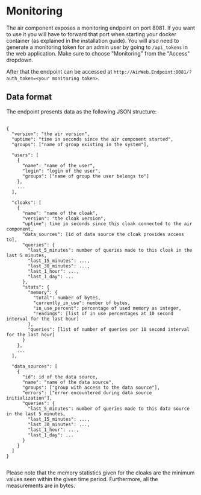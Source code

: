 # Monitoring

The air component exposes a monitoring endpoint on port 8081. If you want to use it you will have to forward that port
when starting your docker container (as explained in the installation guide). You will also need to generate
a monitoring token for an admin user by going to `/api_tokens` in the web application. Make sure to choose "Monitoring"
from the "Access" dropdown.

After that the endpoint can be accessed at `http://AirWeb.Endpoint:8081/?auth_token=<your monitoring token>`.

## Data format

The endpoint presents data as the following JSON structure:

<pre class="inlined">
  <code>
{
  "version": "the air version",
  "uptime": "time in seconds since the air component started",
  "groups": ["name of group existing in the system"],

  "users": [
    {
      "name": "name of the user",
      "login": "login of the user",
      "groups": ["name of group the user belongs to"]
    },
    ...
  ],

  "cloaks": [
    {
      "name": "name of the cloak",
      "version": "the cloak version",
      "uptime": time in seconds since this cloak connected to the air component,
      "data_sources": [id of data source the cloak provides access to],
      "queries": {
        "last_5_minutes": number of queries made to this cloak in the last 5 minutes,
        "last_15_minutes": ...,
        "last_30_minutes": ...,
        "last_1_hour": ...,
        "last_1_day": ...
      },
      "stats": {
        "memory": {
          "total": number of bytes,
          "currently_in_use": number of bytes,
          "in_use_percent": percentage of used memory as integer,
          "readings": [list of in use percentages at 10 second interval for the last hour]
        },
        "queries": [list of number of queries per 10 second interval for the last hour]
      }
    },
    ...
  ],

  "data_sources": [
    {
      "id": id of the data source,
      "name": "name of the data source",
      "groups": ["group with access to the data source"],
      "errors": ["error encountered during data source initialization"],
      "queries": {
        "last_5_minutes": number of queries made to this data source in the last 5 minutes,
        "last_15_minutes": ...,
        "last_30_minutes": ...,
        "last_1_hour": ...,
        "last_1_day": ...
      }
    }
  ]
}
  </code>
</pre>

Please note that the memory statistics given for the cloaks are the minimum values seen within the
given time period. Furthermore, all the measurements are in bytes.
